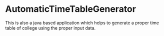 # AutomaticTimeTableGenerator
This is also a java based application which helps to generate a proper time table of college using the proper input data.
